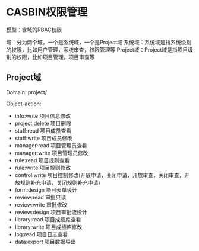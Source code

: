 # CASBIN权限管理

模型：含域的RBAC权限

域：分为两个域，一个是系统域，一个是Project域
系统域：系统域是指系统级别的权限，比如用户管理，系统审查，权限管理等
Project域：Project域是指项目级别的权限，比如项目管理，项目审查等

## Project域
Domain: project/<id>

Object-action:
- info:write 项目信息修改
- project:delete 项目删除
- staff:read 项目成员查看
- staff:write 项目成员修改
- manager:read 项目管理员查看
- manager:write 项目管理员修改
- rule:read 项目规则查看
- rule:write 项目规则修改
- control:write 项目控制修改(开放申请，关闭申请，开放审查，关闭审查，开放规则补充申请，关闭规则补充申请)
- form:design 项目表单设计
- review:read 审批只读
- review:write 审批修改
- review:design 项目审批流设计
- library:read 项目成绩库查看
- library:write 项目成绩库修改
- log:read 项目日志查看
- data:export 项目数据导出
